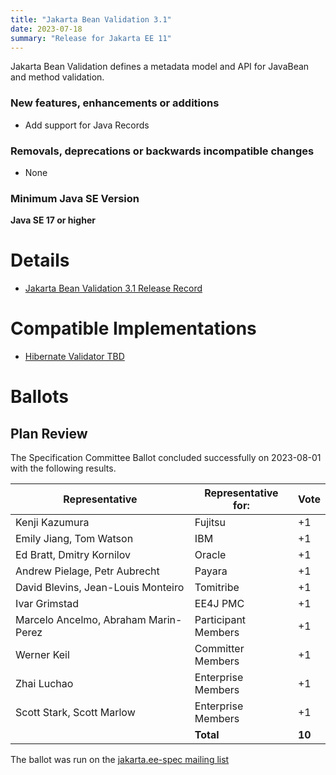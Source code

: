 ```yaml
---
title: "Jakarta Bean Validation 3.1"
date: 2023-07-18
summary: "Release for Jakarta EE 11"
---
```

Jakarta Bean Validation defines a metadata model and API for JavaBean and method validation.

### New features, enhancements or additions
<!-- List here -->
* Add support for Java Records

### Removals, deprecations or backwards incompatible changes
<!-- List here -->
* None

### Minimum Java SE Version
<!-- Specify the minimum required Java SE version for this specification -->
**Java SE 17 or higher**

# Details

* [Jakarta Bean Validation 3.1 Release Record](https://projects.eclipse.org/projects/ee4j.bean-validation/releases/3.1)
<!--
  * [Jakarta EE Platform 11 Release Plan](https://eclipse-ee4j.github.io/jakartaee-platform/jakartaee9/JakartaEE9ReleasePlan)
* [Jakarta Bean Validation 3.1 Specification Document](jakarta-bean-validation-spec-3.1.pdf) (PDF)
* [Jakarta Bean Validation 3.1 Specification Document](jakarta-bean-validation-spec-3.1.html) (HTML)
* [Jakarta Bean Validation 3.1 Javadoc](./apidocs)
* [Jakarta Bean Validation 3.1 TCK](https://download.eclipse.org/jakartaee/bean-validation/3.1/beanvalidation-tck-dist-3.1.0.zip)
([sig](https://download.eclipse.org/jakartaee/bean-validation/3.0/beanvalidation-tck-dist-3.1.0.zip.sig),
[sha](https://download.eclipse.org/jakartaee/bean-validation/3.0/beanvalidation-tck-dist-3.1.0.zip.sha256),
[pub](https://jakarta.ee/specifications/jakartaee-spec-committee.pub))
    * Service Release, 2022-06-02 -- [Jakarta Bean Validation 3.0 TCK](https://download.eclipse.org/jakartaee/bean-validation/3.1/beanvalidation-tck-dist-3.1.0.zip)
([sig](https://download.eclipse.org/jakartaee/bean-validation/3.0/beanvalidation-tck-dist-3.1.0.zip.sig), 
[sha](https://download.eclipse.org/jakartaee/bean-validation/3.0/beanvalidation-tck-dist-3.1.0.zip.sha256), 
[pub](https://jakarta.ee/specifications/jakartaee-spec-committee.pub))
* Maven coordinates
  * [jakarta.validation:jakarta.validation-api:jar:3.1.0](https://search.maven.org/artifact/jakarta.validation/jakarta.validation-api/3.0.0/jar)
-->

# Compatible Implementations
* [Hibernate Validator TBD](https://hibernate.org/validator/releases/)

# Ballots

## Plan Review

The Specification Committee Ballot concluded successfully on 2023-08-01 with the following results.

| Representative                                 | Representative for: |  Vote   |
|------------------------------------------------|---------------------|---------|
| Kenji Kazumura                                 | Fujitsu             |   +1    |
| Emily Jiang, Tom Watson                        | IBM                 |   +1    |
| Ed Bratt, Dmitry Kornilov                      | Oracle              |   +1    |
| Andrew Pielage, Petr Aubrecht                  | Payara              |   +1    |
| David Blevins, Jean-Louis Monteiro             | Tomitribe           |   +1    |
| Ivar Grimstad                                  | EE4J PMC            |   +1    |
| Marcelo Ancelmo, Abraham Marin-Perez           | Participant Members |   +1    |
| Werner Keil                                    | Committer Members   |   +1    |
| Zhai Luchao                                    | Enterprise Members  |   +1    |
| Scott Stark, Scott Marlow                      | Enterprise Members  |   +1    |
|                                                | **Total**           | **10**  |

The ballot was run on the [jakarta.ee-spec mailing list](https://www.eclipse.org/lists/jakarta.ee-spec/msg03048.html)

<!--
## Release Review

The Specification Committee Ballot concluded successfully on TBD with the following results.
-->
